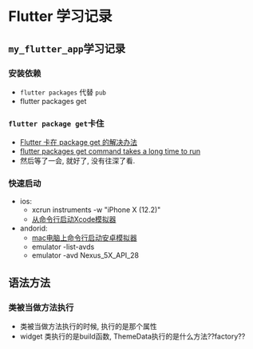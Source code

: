 # Flutter 学习记录

## `my_flutter_app`学习记录

### 安装依赖

* `flutter packages` 代替 `pub`
* flutter packages get

### `flutter package get`卡住

* [Flutter 卡在 package get 的解决办法](https://jimbray.xyz/post/using-flutter-in-china/)
* [flutter packages get command takes a long time to run](https://github.com/flutter/flutter/issues/15162#issuecomment-374588792)
* 然后等了一会, 就好了, 没有往深了看.

### 快速启动

* ios:
  * xcrun instruments -w "iPhone X (12.2)"
  * [从命令行启动Xcode模拟器](https://www.jianshu.com/p/c5ad2e2be367)
* andorid:
  * [mac电脑上命令行启动安卓模拟器](https://juejin.im/post/5bcfe1e7518825779a41fa5e)
  * emulator -list-avds
  * emulator -avd Nexus_5X_API_28

## 语法方法

### 类被当做方法执行

* 类被当做方法执行的时候, 执行的是那个属性
* widget 类执行的是build函数, ThemeData执行的是什么方法??factory??
